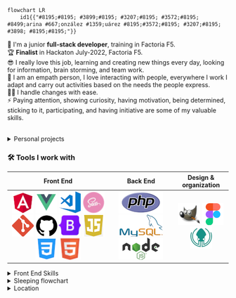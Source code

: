 ```mermaid
flowchart LR
    id1{{"#8195;#8195; #3899;#8195; #3207;#8195; #3572;#8195;  #8499;arina #667;onzález #1359;uárez #8195;#3572;#8195; #3207;#8195; #3898; #8195;#8195;"}}
```

🌱 I'm a junior **full-stack developer**, training in Factoria F5. <br>
🏆 **Finalist** in Hackaton July-2022, Factoria F5. <br>
😎 I really love this job, learning and creating new things every day, looking for information, brain storming, and team work. <br>
👥 I am an empath person, I love interacting with people, everywhere I work I adapt and carry out activities based on the needs the people express. <br>
🦸‍♀️ I handle changes with ease.<br>
⚡ Paying attention, showing curiosity, having motivation, being determined, sticking to it, participating, and having initiative are some of my valuable skills.<br>
<br>

<details><summary>Personal projects</summary>

   * Right in the beginning of the bootcamp I thought about making a simple website where I insert my [exercises](https://yelose.github.io/f5exercises/)      
   * Learning JS, I just felt like making a simple [2 players local game](https://github.com/Yelose/dice150) wich actually helped me to understand JavaScript

</details>

### 🛠 Tools I work with

| Front End | Back End | Design & organization |
| :---:  |  :---:  |  :---: |
|  [![Angular](https://github.com/Yelose/Yelose/blob/main/img/angular.png?raw=true)](https://angular.io/) [![Vue](https://github.com/Yelose/Yelose/blob/main/img/vue.png?raw=true)](https://vuejs.org/guide/introduction.html) [![VS code](https://github.com/Yelose/Yelose/blob/main/img/vscode.png?raw=true)](https://code.visualstudio.com/) [![Sass](https://github.com/Yelose/Yelose/blob/main/img/sass.png?raw=true)](https://sass-lang.com/documentation/)  [![Git](https://github.com/Yelose/Yelose/blob/main/img/git.png?raw=true)](https://git-scm.com)  [![GitHub](https://github.com/Yelose/Yelose/blob/main/img/github.png?raw=true)](https://github.com/) [![Bootstrap](https://github.com/Yelose/Yelose/blob/main/img/bootstrap.png?raw=true)](https://getbootstrap.com/)  [![JavaScript](https://github.com/Yelose/Yelose/blob/main/img/js.png?raw=true)](https://www.w3schools.com/js) [![CSS 3](https://github.com/Yelose/Yelose/blob/main/img/css.png?raw=true)](https://www.w3schools.com/cssref/) [![HTML 5](https://github.com/Yelose/Yelose/blob/main/img/html.png?raw=true)](https://www.w3schools.com/html)   | [![PhP](https://github.com/Yelose/Yelose/blob/main/img/php.png?raw=true)](https://www.php.net/)  [![MySql](https://github.com/Yelose/Yelose/blob/main/img/mysql.png?raw=true)](https://dev.mysql.com/)  [![NodeJS](https://github.com/Yelose/Yelose/blob/main/img/nodejs.png?raw=true)](https://nodejs.org)   | [![Gimp2](https://github.com/Yelose/Yelose/blob/main/img/gimp.png?raw=true)](https://www.gimp.org/)  [![Figma](https://github.com/Yelose/Yelose/blob/main/img/figma.png?raw=true)](https://www.figma.com/)  [![GitKraken](https://github.com/Yelose/Yelose/blob/main/img/gitkraken.png?raw=true)](https://www.gitkraken.com/)  |



<details><summary>Front End Skills</summary>

```mermaid
%%{init: {'theme':'base'}}%%
pie 
    "HTML" : 7
    "CSS/Sass" : 7
    "JavaScript" : 5
    "Angular" :  4
    "Vue" : 3
    "Bootstrap" : 1
```

</details>

<details><summary>Sleeping flowchart</summary>
    
```mermaid
    %%{init: {'theme':'base'}}%%
flowchart LR
id1[Do I want to sleep?]--"#8195;yes#8195;"-->id2[let sheeps = 0]
id1--"#8195;no#8195;"-->id3[Stay awake]
id2-->id4[Am I asleep?]--"#8195;yes#8195;"-->id5[sweet dreams zzZ]
id4--"#8195;no#8195;"-->id6[sheep ++]--"#8195;counting sheeps#8195;"--->id4
```
    
</details>  

<details><summary>Location</summary>

```topojson
{
  "type": "FeatureCollection",
  "features": [
    {
      "type": "Feature",
      "properties": {
        "marker-color": "#7e7e7e",
        "marker-size": "medium",
        "marker-symbol": "star"
      },
      "geometry": {
        "type": "Point",
        "coordinates": [
          -5.636758804321289,
          43.287858704287586
        ]
      }
    },
    {
      "type": "Feature",
      "properties": {
        "stroke": "#555555",
        "stroke-width": 2,
        "stroke-opacity": 1
      },
      "geometry": {
        "type": "LineString",
        "coordinates": [
          [
            -1.7742919921875,
            43.389081939117496
          ],
          [
            -1.79901123046875,
            43.396067384306825
          ],
          [
            -1.871795654296875,
            43.37411041676222
          ],
          [
            -1.8772888183593748,
            43.35913519735781
          ],
          [
            -1.923980712890625,
            43.33816367935935
          ],
          [
            -1.9555664062500002,
            43.34016127896536
          ],
          [
            -1.9871520996093748,
            43.33916248737743
          ],
          [
            -2.003631591796875,
            43.328174695525846
          ],
          [
            -1.9898986816406248,
            43.32118142926661
          ],
          [
            -1.995391845703125,
            43.31418735795812
          ],
          [
            -2.009124755859375,
            43.31918320532585
          ],
          [
            -2.02423095703125,
            43.32417864195586
          ],
          [
            -2.13134765625,
            43.29519939210697
          ],
          [
            -2.154693603515625,
            43.29619890659104
          ],
          [
            -2.162933349609375,
            43.28820233071705
          ],
          [
            -2.17803955078125,
            43.292200750082785
          ],
          [
            -2.21649169921875,
            43.312188904005396
          ],
          [
            -2.2412109375,
            43.31118965238512
          ],
          [
            -2.2508239746093746,
            43.30119623257966
          ],
          [
            -2.28790283203125,
            43.297198404646366
          ],
          [
            -2.324981689453125,
            43.29819788627291
          ],
          [
            -2.355194091796875,
            43.304194431026296
          ],
          [
            -2.368927001953125,
            43.3056934748018
          ],
          [
            -2.3716735839843746,
            43.309690744149876
          ],
          [
            -2.3778533935546875,
            43.308691451456546
          ],
          [
            -2.4011993408203125,
            43.321680974983344
          ],
          [
            -2.4231719970703125,
            43.322680054094555
          ],
          [
            -2.41973876953125,
            43.328674183738606
          ],
          [
            -2.4382781982421875,
            43.33416828298583
          ],
          [
            -2.443771362304687,
            43.33217048621886
          ],
          [
            -2.4561309814453125,
            43.33666543652568
          ],
          [
            -2.4609375,
            43.33466772190882
          ],
          [
            -2.4781036376953125,
            43.35713822211053
          ],
          [
            -2.484283447265625,
            43.35514118114017
          ],
          [
            -2.492523193359375,
            43.36662326918429
          ],
          [
            -2.5028228759765625,
            43.36562491300814
          ],
          [
            -2.5117492675781246,
            43.37710501700073
          ],
          [
            -2.525482177734375,
            43.37560773536677
          ],
          [
            -2.5467681884765625,
            43.37311218382002
          ],
          [
            -2.558441162109375,
            43.38508989465156
          ],
          [
            -2.5591278076171875,
            43.39007990915454
          ],
          [
            -2.57080078125,
            43.39107786275974
          ],
          [
            -2.583160400390625,
            43.38608793041562
          ],
          [
            -2.5838470458984375,
            43.39007990915454
          ],
          [
            -2.59002685546875,
            43.38758495325232
          ],
          [
            -2.594833374023437,
            43.392075799933025
          ],
          [
            -2.6003265380859375,
            43.39057888801111
          ],
          [
            -2.6023864746093746,
            43.394071624983866
          ],
          [
            -2.6168060302734375,
            43.39107786275974
          ],
          [
            -2.621612548828125,
            43.394071624983866
          ],
          [
            -2.62847900390625,
            43.39457057097661
          ],
          [
            -2.6374053955078125,
            43.40305202432616
          ],
          [
            -2.6360321044921875,
            43.41103348412606
          ],
          [
            -2.646331787109375,
            43.415023819646535
          ],
          [
            -2.657318115234375,
            43.40903821777055
          ],
          [
            -2.67242431640625,
            43.413527474637455
          ],
          [
            -2.679290771484375,
            43.41252989075731
          ],
          [
            -2.6861572265625,
            43.40654404239366
          ],
          [
            -2.6937103271484375,
            43.394071624983866
          ],
          [
            -2.6978302001953125,
            43.40454862814641
          ],
          [
            -2.70263671875,
            43.415522593099915
          ],
          [
            -2.712249755859375,
            43.41901389224468
          ],
          [
            -2.7184295654296875,
            43.41701888881103
          ],
          [
            -2.7211761474609375,
            43.42699324866588
          ],
          [
            -2.7390289306640625,
            43.42948658186479
          ],
          [
            -2.7472686767578125,
            43.450426525819836
          ],
          [
            -2.7520751953125,
            43.45690646829029
          ],
          [
            -2.7664947509765625,
            43.44893105587766
          ],
          [
            -2.7733612060546875,
            43.450426525819836
          ],
          [
            -2.780227661132812,
            43.44544148221772
          ],
          [
            -2.786407470703125,
            43.44743554895962
          ],
          [
            -2.808380126953125,
            43.431481174475
          ],
          [
            -2.8241729736328125,
            43.43397432280115
          ],
          [
            -2.83172607421875,
            43.43197981235683
          ],
          [
            -2.8488922119140625,
            43.43397432280115
          ],
          [
            -2.852325439453125,
            43.42998523617976
          ],
          [
            -2.8681182861328125,
            43.431481174475
          ],
          [
            -2.868804931640625,
            43.435968767512506
          ],
          [
            -2.89215087890625,
            43.43696596521823
          ],
          [
            -2.8942108154296875,
            43.434472940141475
          ],
          [
            -2.90313720703125,
            43.434472940141475
          ],
          [
            -2.90313720703125,
            43.438960311329645
          ],
          [
            -2.94708251953125,
            43.4374645579086
          ],
          [
            -2.948455810546875,
            43.43098253248489
          ],
          [
            -2.9573822021484375,
            43.428489260910034
          ],
          [
            -2.9546356201171875,
            43.4175176458317
          ],
          [
            -2.9477691650390625,
            43.41701888881103
          ],
          [
            -2.9498291015625,
            43.410035859164545
          ],
          [
            -2.962188720703125,
            43.415522593099915
          ],
          [
            -2.9718017578125,
            43.41252989075731
          ],
          [
            -2.97454833984375,
            43.40454862814641
          ],
          [
            -3.008880615234375,
            43.38309377382831
          ],
          [
            -3.0150604248046875,
            43.38209568876923
          ],
          [
            -3.0246734619140625,
            43.37860226166394
          ],
          [
            -3.0315399169921875,
            43.37860226166394
          ],
          [
            -3.0397796630859375,
            43.37361130234503
          ],
          [
            -3.0205535888671875,
            43.35863595970756
          ],
          [
            -3.022613525390625,
            43.35364335728179
          ],
          [
            -3.0136871337890625,
            43.34615368345727
          ],
          [
            -3.0178070068359375,
            43.34116005412307
          ],
          [
            -3.0123138427734375,
            43.33766426918899
          ],
          [
            -3.0157470703125,
            43.328174695525846
          ]

        ]
      }
    }
  ]
}

```
    
</details>
